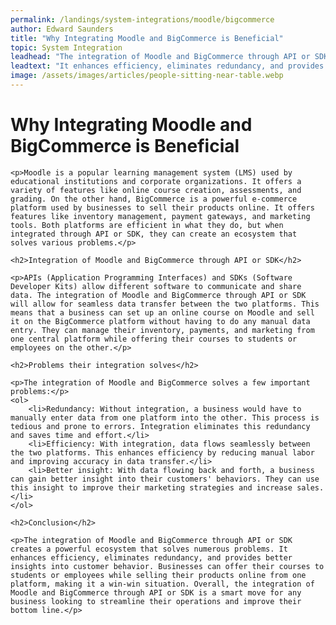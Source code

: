 ```yaml
---
permalink: /landings/system-integrations/moodle/bigcommerce
author: Edward Saunders
title: "Why Integrating Moodle and BigCommerce is Beneficial"
topic: System Integration
leadhead: "The integration of Moodle and BigCommerce through API or SDK creates a powerful ecosystem that solves numerous problems"
leadtext: "It enhances efficiency, eliminates redundancy, and provides better insights into customer behavior. Businesses can offer their courses to students or employees while selling their products online from one platform, making it a win-win situation. Overall, the integration of Moodle and BigCommerce through API or SDK is a smart move for any business looking to streamline their operations and improve their bottom line."
image: /assets/images/articles/people-sitting-near-table.webp
---
```

<div class="arttext">	<h1>Why Integrating Moodle and BigCommerce is Beneficial</h1>
	
	<p>Moodle is a popular learning management system (LMS) used by educational institutions and corporate organizations. It offers a variety of features like online course creation, assessments, and grading. On the other hand, BigCommerce is a powerful e-commerce platform used by businesses to sell their products online. It offers features like inventory management, payment gateways, and marketing tools. Both platforms are efficient in what they do, but when integrated through API or SDK, they can create an ecosystem that solves various problems.</p>

	<h2>Integration of Moodle and BigCommerce through API or SDK</h2>
	
	<p>APIs (Application Programming Interfaces) and SDKs (Software Developer Kits) allow different software to communicate and share data. The integration of Moodle and BigCommerce through API or SDK will allow for seamless data transfer between the two platforms. This means that a business can set up an online course on Moodle and sell it on the BigCommerce platform without having to do any manual data entry. They can manage their inventory, payments, and marketing from one central platform while offering their courses to students or employees on the other.</p>

	<h2>Problems their integration solves</h2>

	<p>The integration of Moodle and BigCommerce solves a few important problems:</p>
	<ol>
		<li>Redundancy: Without integration, a business would have to manually enter data from one platform into the other. This process is tedious and prone to errors. Integration eliminates this redundancy and saves time and effort.</li>
		<li>Efficiency: With integration, data flows seamlessly between the two platforms. This enhances efficiency by reducing manual labor and improving accuracy in data transfer.</li>
		<li>Better insight: With data flowing back and forth, a business can gain better insight into their customers' behaviors. They can use this insight to improve their marketing strategies and increase sales.</li>
	</ol>

	<h2>Conclusion</h2>
	
	<p>The integration of Moodle and BigCommerce through API or SDK creates a powerful ecosystem that solves numerous problems. It enhances efficiency, eliminates redundancy, and provides better insights into customer behavior. Businesses can offer their courses to students or employees while selling their products online from one platform, making it a win-win situation. Overall, the integration of Moodle and BigCommerce through API or SDK is a smart move for any business looking to streamline their operations and improve their bottom line.</p>
</div>